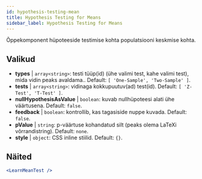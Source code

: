 ```yaml
---
id: hypothesis-testing-mean
title: Hypothesis Testing for Means
sidebar_label: Hypothesis Testing for Means
---
```


Õppekomponent hüpoteeside testimise kohta populatsiooni keskmise kohta.

## Valikud

* __types__ | `array<string>`: testi tüüp(id) (ühe valimi test, kahe valimi test), mida vidin peaks avaldama.. Default: `[
  'One-Sample',
  'Two-Sample'
]`.
* __tests__ | `array<string>`: vidinaga kokkupuutuv(ad) test(id). Default: `[
  'Z-Test',
  'T-Test'
]`.
* __nullHypothesisAsValue__ | `boolean`: kuvab nullhüpoteesi alati ühe väärtusena. Default: `false`.
* __feedback__ | `boolean`: kontrollib, kas tagasiside nuppe kuvada. Default: `false`.
* __pValue__ | `string`: p-väärtuse kohandatud silt (peaks olema LaTeXi võrrandistring). Default: `none`.
* __style__ | `object`: CSS inline stiilid. Default: `{}`.


## Näited

```jsx live
<LearnMeanTest />
```

